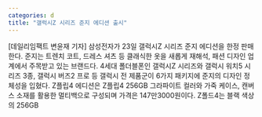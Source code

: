 ```yaml
---
categories: d
title: "갤럭시Z 시리즈 준지 에디션 출시"
---
```

[데일리임팩트 변윤재 기자] 삼성전자가 23일 갤럭시Z 시리즈 준지 에디션을 한정 판매한다. 준지는 트렌치 코트, 드레스 셔츠 등 클래식한 옷을 새롭게 재해석, 패션 디자인 업계에서 주목받고 있는 브랜드다. 4세대 폴더블폰인 갤럭시Z 시리즈와 갤럭시 워치5 시리즈 3종, 갤럭시 버즈2 프로 등 갤럭시 전 제품군이 6가지 패키지에 준지의 디자인 정체성을 입혔다. Z플립4 에디션은 Z플립4 256GB 그라파이트 컬러와 가죽 케이스, 캔버스 소재를 활용한 멀티백으로 구성되며 가격은 147만3000원이다. Z폴드4는 블랙 색상의 256GB